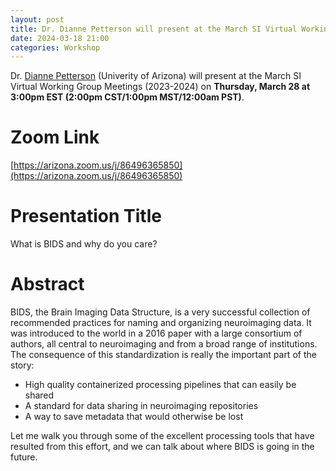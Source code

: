 ```yaml
---
layout: post
title: Dr. Dianne Petterson will present at the March SI Virtual Working Group
date: 2024-03-18 21:00 
categories: Workshop
---
```

Dr. [Dianne Petterson](https://bio5.org/people/dianne-k-patterson/) (Univerity of Arizona) will present at the March SI Virtual Working 
Group Meetings (2023-2024) on <b>Thursday, March 28 at 3:00pm EST (2:00pm CST/1:00pm MST/12:00am PST)</b>.

Zoom Link
==================
[https://arizona.zoom.us/j/86496365850](https://arizona.zoom.us/j/86496365850)


Presentation Title
==================
What is BIDS and why do you care?

Abstract
==================
BIDS, the Brain Imaging Data Structure, is a very successful collection of recommended practices for naming and organizing neuroimaging data. It was introduced to the world in a 2016 paper with a large consortium of authors, all central to neuroimaging and from a broad range of institutions. The consequence of this standardization is really the important part of the story:

- High quality containerized processing pipelines that can easily be shared
- A standard for data sharing in neuroimaging repositories
- A way to save metadata that would otherwise be lost

Let me walk you through some of the excellent processing tools that have resulted from this effort, and we can talk about where BIDS is going in the future.
